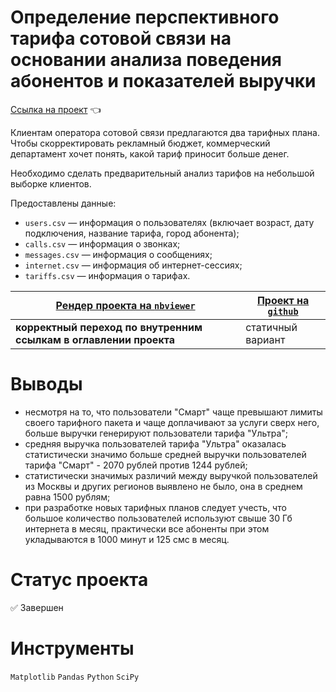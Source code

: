 # Определение перспективного тарифа сотовой связи на основании анализа поведения абонентов и показателей выручки

[Ссылка на проект](https://nbviewer.org/github/anapon-DA/projects/blob/main/Telecom%20Subscriber%20Data%20Analysis/telecom-subscriber-data-analysis.ipynb) :point_left:

Клиентам оператора сотовой связи предлагаются два тарифных плана. Чтобы скорректировать рекламный бюджет, коммерческий департамент хочет понять, какой тариф приносит больше денег.

Необходимо сделать предварительный анализ тарифов на небольшой выборке клиентов.

Предоставлены данные:

- `users.csv` — информация о пользователях (включает возраст, дату подключения, название тарифа, город абонента);
- `calls.csv` — информация о звонках;
- `messages.csv` — информация о сообщениях;
- `internet.csv` — информация об интернет-сессиях;
- `tariffs.csv` — информация о тарифах.

| [Рендер проекта на `nbviewer`](https://nbviewer.org/github/anapon-DA/projects/blob/main/Telecom%20Subscriber%20Data%20Analysis/telecom-subscriber-data-analysis.ipynb) | [Проект на `github`](https://github.com/anapon-DA/projects/blob/main/Telecom%20Subscriber%20Data%20Analysis/telecom-subscriber-data-analysis.ipynb) |
| --- | --- |
| **корректный переход по внутренним ссылкам в оглавлении проекта** | статичный вариант |

# Выводы

- несмотря на то, что пользователи "Смарт" чаще превышают лимиты своего тарифного пакета и чаще доплачивают за услуги сверх него, больше выручки генерируют пользователи тарифа "Ультра";
- cредняя выручка пользователей тарифа "Ультра" оказалась статистически значимо больше средней выручки пользователей тарифа "Смарт" - 2070 рублей против 1244 рублей;
- cтатистически значимых различий между выручкой пользователей из Москвы и других регионов выявлено не было, она в среднем равна 1500 рублям;
- при разработке новых тарифных планов следует учесть, что большое количество пользователей используют свыше 30 Гб интернета в месяц, практически все абоненты при этом укладываются в 1000 минут и 125 смс в месяц.

# Статус проекта

:white_check_mark: Завершен

# Инструменты

`Matplotlib`
`Pandas`
`Python`
`SciPy`
